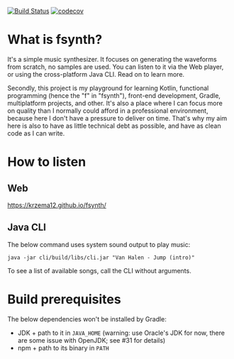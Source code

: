 [![Build Status](https://travis-ci.com/krzema12/fsynth.svg?branch=master)](https://travis-ci.com/krzema12/fsynth) [![codecov](https://codecov.io/gh/krzema12/fsynth/branch/master/graph/badge.svg)](https://codecov.io/gh/krzema12/fsynth)

# What is fsynth? 

It's a simple music synthesizer. It focuses on generating the waveforms from scratch, no samples are used. You can listen to it via the Web player, or using the cross-platform Java CLI. Read on to learn more.

Secondly, this project is my playground for learning Kotlin, functional programming (hence the "f" in "fsynth"), front-end development, Gradle, multiplatform projects, and other. It's also a place where I can focus more on quality than I normally could afford in a professional environment, because here I don't have a pressure to deliver on time. That's why my aim here is also to have as little technical debt as possible, and have as clean code as I can write.

# How to listen

## Web

https://krzema12.github.io/fsynth/

## Java CLI

The below command uses system sound output to play music:

```
java -jar cli/build/libs/cli.jar "Van Halen - Jump (intro)"
```

To see a list of available songs, call the CLI without arguments. 

# Build prerequisites

The below dependencies won't be installed by Gradle:

* JDK + path to it in `JAVA_HOME`
  (warning: use Oracle's JDK for now, there are some issue with OpenJDK; see #31 for details)
* npm + path to its binary in `PATH`
